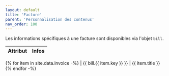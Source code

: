```yaml
---
layout: default
title: 'Facture'
parent: 'Personnalisation des contenus'
nav_order: 100
---
```


Les informations spécifiques à une facture sont disponibles via l'objet `bill`.


| Attribut | Infos |
|:---------|:------|
{% for item in site.data.invoice -%}
| \{\{ bill.{{ item.key }} \}\} | {{ item.title }}
{% endfor -%}
